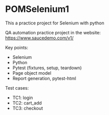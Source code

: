 # POMSelenium1
This a practice project for Selenium with python

QA automation practice project in the website: https://www.saucedemo.com/v1/

Key points:
  - Selenium
  - Python
  - Pytest (fixtures, setup, teardown)
  - Page object model
  - Report generation, pytest-html


Test cases:
  - TC1: login
  - TC2: cart_add
  - TC3: checkout
